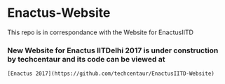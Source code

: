 Enactus-Website
===============

This repo is in correspondance with the Website for EnactusIITD

### New Website for Enactus IITDelhi 2017 is under construction by techcentaur and its code can be viewed at

```
[Enactus 2017](https://github.com/techcentaur/EnactusIITD-Website)
```
